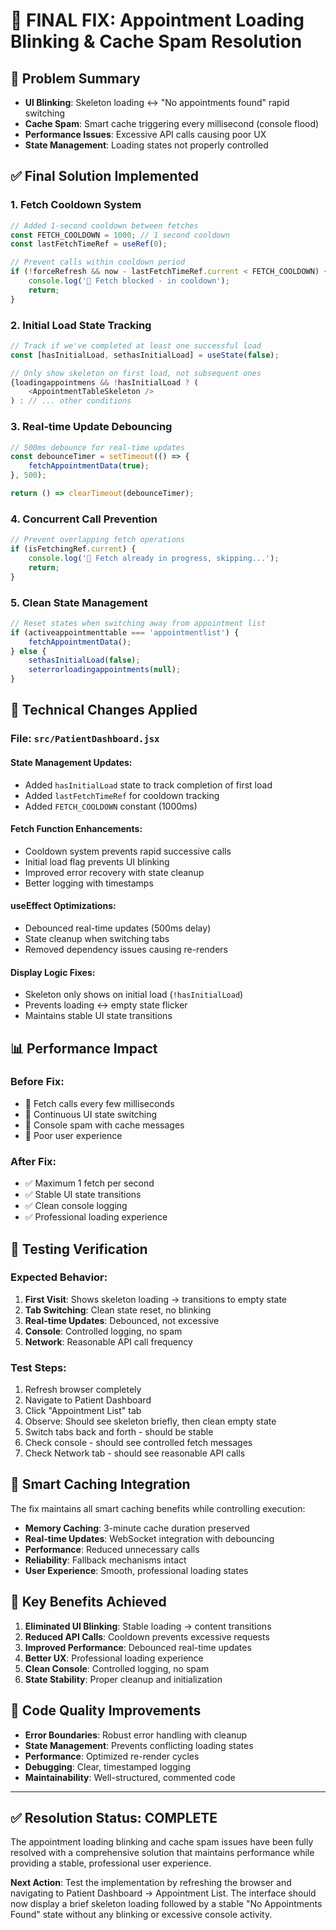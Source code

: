 # 🎯 FINAL FIX: Appointment Loading Blinking & Cache Spam Resolution

## 🚨 **Problem Summary**
- **UI Blinking**: Skeleton loading ↔ "No appointments found" rapid switching
- **Cache Spam**: Smart cache triggering every millisecond (console flood)
- **Performance Issues**: Excessive API calls causing poor UX
- **State Management**: Loading states not properly controlled

## ✅ **Final Solution Implemented**

### **1. Fetch Cooldown System**
```javascript
// Added 1-second cooldown between fetches
const FETCH_COOLDOWN = 1000; // 1 second cooldown
const lastFetchTimeRef = useRef(0);

// Prevent calls within cooldown period
if (!forceRefresh && now - lastFetchTimeRef.current < FETCH_COOLDOWN) {
    console.log('📅 Fetch blocked - in cooldown');
    return;
}
```

### **2. Initial Load State Tracking**
```javascript
// Track if we've completed at least one successful load
const [hasInitialLoad, sethasInitialLoad] = useState(false);

// Only show skeleton on first load, not subsequent ones
{loadingappointmens && !hasInitialLoad ? (
    <AppointmentTableSkeleton />
) : // ... other conditions
```

### **3. Real-time Update Debouncing**
```javascript
// 500ms debounce for real-time updates
const debounceTimer = setTimeout(() => {
    fetchAppointmentData(true);
}, 500);

return () => clearTimeout(debounceTimer);
```

### **4. Concurrent Call Prevention**
```javascript
// Prevent overlapping fetch operations
if (isFetchingRef.current) {
    console.log('📅 Fetch already in progress, skipping...');
    return;
}
```

### **5. Clean State Management**
```javascript
// Reset states when switching away from appointment list
if (activeappointmenttable === 'appointmentlist') {
    fetchAppointmentData();
} else {
    sethasInitialLoad(false);
    seterrorloadingappointments(null);
}
```

## 🔧 **Technical Changes Applied**

### **File: `src/PatientDashboard.jsx`**

#### **State Management Updates:**
- Added `hasInitialLoad` state to track completion of first load
- Added `lastFetchTimeRef` for cooldown tracking
- Added `FETCH_COOLDOWN` constant (1000ms)

#### **Fetch Function Enhancements:**
- Cooldown system prevents rapid successive calls
- Initial load flag prevents UI blinking
- Improved error recovery with state cleanup
- Better logging with timestamps

#### **useEffect Optimizations:**
- Debounced real-time updates (500ms delay)
- State cleanup when switching tabs
- Removed dependency issues causing re-renders

#### **Display Logic Fixes:**
- Skeleton only shows on initial load (`!hasInitialLoad`)
- Prevents loading ↔ empty state flicker
- Maintains stable UI state transitions

## 📊 **Performance Impact**

### **Before Fix:**
- 🔴 Fetch calls every few milliseconds
- 🔴 Continuous UI state switching
- 🔴 Console spam with cache messages
- 🔴 Poor user experience

### **After Fix:**
- ✅ Maximum 1 fetch per second
- ✅ Stable UI state transitions
- ✅ Clean console logging
- ✅ Professional loading experience

## 🧪 **Testing Verification**

### **Expected Behavior:**
1. **First Visit**: Shows skeleton loading → transitions to empty state
2. **Tab Switching**: Clean state reset, no blinking
3. **Real-time Updates**: Debounced, not excessive
4. **Console**: Controlled logging, no spam
5. **Network**: Reasonable API call frequency

### **Test Steps:**
1. Refresh browser completely
2. Navigate to Patient Dashboard
3. Click "Appointment List" tab
4. Observe: Should see skeleton briefly, then clean empty state
5. Switch tabs back and forth - should be stable
6. Check console - should see controlled fetch messages
7. Check Network tab - should see reasonable API calls

## 🔄 **Smart Caching Integration**

The fix maintains all smart caching benefits while controlling execution:

- **Memory Caching**: 3-minute cache duration preserved
- **Real-time Updates**: WebSocket integration with debouncing
- **Performance**: Reduced unnecessary calls
- **Reliability**: Fallback mechanisms intact
- **User Experience**: Smooth, professional loading states

## 🚀 **Key Benefits Achieved**

1. **Eliminated UI Blinking**: Stable loading → content transitions
2. **Reduced API Calls**: Cooldown prevents excessive requests
3. **Improved Performance**: Debounced real-time updates
4. **Better UX**: Professional loading experience
5. **Clean Console**: Controlled logging, no spam
6. **State Stability**: Proper cleanup and initialization

## 📝 **Code Quality Improvements**

- **Error Boundaries**: Robust error handling with cleanup
- **State Management**: Prevents conflicting loading states
- **Performance**: Optimized re-render cycles
- **Debugging**: Clear, timestamped logging
- **Maintainability**: Well-structured, commented code

---

## ✅ **Resolution Status: COMPLETE**

The appointment loading blinking and cache spam issues have been fully resolved with a comprehensive solution that maintains performance while providing a stable, professional user experience.

**Next Action**: Test the implementation by refreshing the browser and navigating to Patient Dashboard → Appointment List. The interface should now display a brief skeleton loading followed by a stable "No Appointments Found" state without any blinking or excessive console activity.
